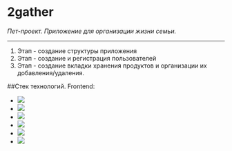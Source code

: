 # 2gather
*Пет-проект. Приложение для организации жизни семьи.*
____________________________________________________

1. Этап - создание структуры приложения
2. Этап - создание и регистрация пользователей
3. Этап - создание вкладки хранения продуктов и организации их добавления/удаления.

##Стек технологий.
  Frontend:
  - [<img src="https://img.shields.io/badge/HTML5-E34F26?style=for-the-badge&logo=html5&logoColor=white">](https://www.w3.org/TR/2014/REC-html5-20141028/introduction.html)
  - [<img src="https://img.shields.io/badge/CSS-239120?&style=for-the-badge&logo=css3&logoColor=white">](https://www.w3.org/Style/CSS/specs.en.html)
  - [<img src="https://img.shields.io/badge/JavaScript-F7DF1E?style=for-the-badge&logo=javascript&logoColor=black">](https://mui.com/)
  - [<img src="https://img.shields.io/badge/React-20232A?style=for-the-badge&logo=react&logoColor=61DAFB">](https://react.dev/)
  - [<img src="https://img.shields.io/badge/Redux-593D88?style=for-the-badge&logo=redux&logoColor=white">](https://redux.js.org/)
  - [<img src="https://img.shields.io/badge/Material--UI-0081CB?style=for-the-badge&logo=material-ui&logoColor=white">](https://mui.com/)

